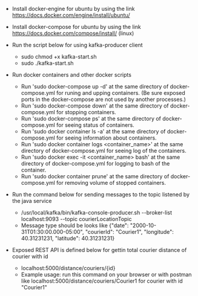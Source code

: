 * Install docker-engine for ubuntu by using the link https://docs.docker.com/engine/install/ubuntu/

* Install docker-compose for ubuntu by using the link https://docs.docker.com/compose/install/ (linux)

* Run the script below for using kafka-producer client 
	- sudo chmod +x kafka-start.sh
	- sudo ./kafka-start.sh
	
* Run docker containers and other docker scripts
	- Run 'sudo docker-compose up -d' at the same directory of docker-compose.yml for runing and upping containers. (Be sure exposed ports in the docker-compose are not used by another processes.)
  	- Run 'sudo docker-compose down' at the same directory of docker-compose.yml for stopping containers.
  	- Run 'sudo docker-compose ps' at the same directory of docker-compose.yml for seeing status of containers.
  	- Run 'sudo docker container ls -a' at the same directory of docker-compose.yml for seeing information about containers.
  	- Run 'sudo docker container logs <container_name>' at the same directory of docker-compose.yml for seeing log of the containers.
  	- Run 'sudo docker exec -it <container_name> bash' at the same directory of docker-compose.yml for logging to bash of the container.
  	- Run 'sudo docker container prune' at the same directory of docker-compose.yml for removing volume of stopped containers.


	
* Run the command below for sending messages to the topic listened by the java service
	- /usr/local/kafka/bin/kafka-console-producer.sh --broker-list localhost:9093 --topic courierLocationTopic 
	- Message type should be looks like {"date": "2000-10-31T01:30:00.000-05:00", "courierId": "Courier1", "longitude": 40.31231231, "latitude": 40.31231231}

* Exposed REST API is defined below for gettin total courier distance of courier with id
	- localhost:5000/distance/couriers/{id}
	- Example usage: run this command on your browser or with postman like localhost:5000/distance/couriers/Courier1 for courier with id "Courier1"
	

